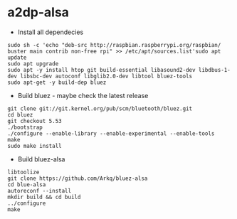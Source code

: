 # a2dp-alsa

* Install all dependecies
```
sudo sh -c 'echo "deb-src http://raspbian.raspberrypi.org/raspbian/ buster main contrib non-free rpi" >> /etc/apt/sources.list'sudo apt update
sudo apt upgrade
sudo apt -y install htop git build-essential libasound2-dev libdbus-1-dev libsbc-dev autoconf libglib2.0-dev libtool bluez-tools
sudo apt-get -y build-dep bluez
```
* Build bluez - maybe check the latest release
```
git clone git://git.kernel.org/pub/scm/bluetooth/bluez.git
cd bluez
git checkout 5.53
./bootstrap
./configure --enable-library --enable-experimental --enable-tools
make
sudo make install
```
* Build bluez-alsa
```
libtoolize
git clone https://github.com/Arkq/bluez-alsa
cd blue-alsa
autoreconf --install
mkdir build && cd build
../configure
make
```
